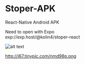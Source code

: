 # Stoper-APK
React-Native  Android APK


Need to open with Expo  
exp://exp.host/@kolin4/stoper-react

![alt text](http://i67.tinypic.com/1zxbmzm.png)

http://i67.tinypic.com/nmd98p.png
